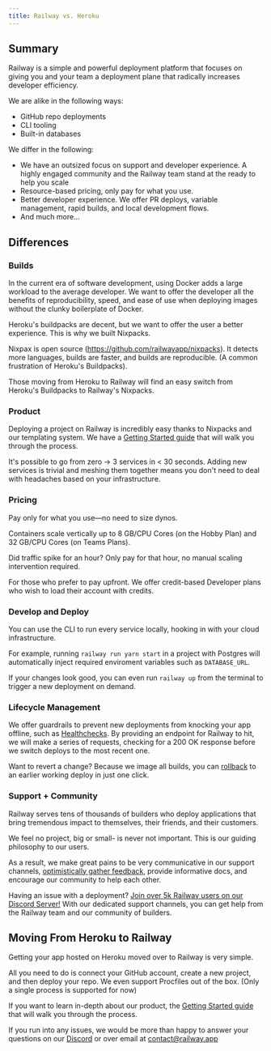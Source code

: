 ```yaml
---
title: Railway vs. Heroku
---
```


## Summary

Railway is a simple and powerful deployment platform that focuses on giving you and your team a deployment plane that radically increases developer efficiency.

We are alike in the following ways:
- GitHub repo deployments
- CLI tooling
- Built-in databases

We differ in the following:
- We have an outsized focus on support and developer experience. A highly engaged community and the Railway team stand at the ready to help you scale
- Resource-based pricing, only pay for what you use.
- Better developer experience. We offer PR deploys, variable management, rapid builds, and local development flows.
- And much more...

## Differences

### Builds

In the current era of software development, using Docker adds a large workload to the average developer. We want to offer the developer all the benefits of reproducibility, speed, and ease of use when deploying images without the clunky boilerplate of Docker. 

Heroku's buildpacks are decent, but we want to offer the user a better experience. This is why we built Nixpacks.

Nixpax is open source (https://github.com/railwayapp/nixpacks). It detects more languages, builds are faster, and builds are reproducible. (A common frustration of Heroku's Buildpacks).

Those moving from Heroku to Railway will find an easy switch from Heroku's Buildpacks to Railway's Nixpacks.

### Product

Deploying a project on Railway is incredibly easy thanks to Nixpacks and our templating system. We have a [Getting Started guide](/getting-started) that will walk you through the process.

It's possible to go from zero → 3 services in < 30 seconds. Adding new services is trivial and meshing them together means you don't need to deal with headaches based on your infrastructure.

### Pricing

Pay only for what you use—no need to size dynos.

Containers scale vertically up to 8 GB/CPU Cores (on the Hobby Plan) and 32 GB/CPU Cores (on Teams Plans).

Did traffic spike for an hour? Only pay for that hour, no manual scaling intervention required.

For those who prefer to pay upfront. We offer credit-based Developer plans who wish to load their account with credits.

### Develop and Deploy

You can use the CLI to run every service locally, hooking in with your cloud infrastructure.

For example, running `railway run yarn start` in a project with Postgres will automatically inject required enviroment variables such as `DATABASE_URL`.

If your changes look good, you can even run `railway up` from the terminal to trigger a new deployment on demand.

### Lifecycle Management

We offer guardrails to prevent new deployments from knocking your app offline, such as [Healthchecks](/deploy/healthchecks). By providing an endpoint for Railway to hit, we will make a series of requests, checking for a 200 OK response before we switch deploys to the most recent one.

Want to revert a change? Because we image all builds, you can [rollback](/deploy/deployments#rollback) to an earlier working deploy in just one click.

### Support + Community

Railway serves tens of thousands of builders who deploy applications that bring tremendous impact to themselves, their friends, and their customers.

We feel no project, big or small- is never not important. This is our guiding philosophy to our users.

As a result, we make great pains to be very communicative in our support channels, [optimistically gather feedback](https://feedback.railway.app/), provide informative docs, and encourage our community to help each other.

Having an issue with a deployment? [Join over 5k Railway users on our Discord Server!](https://discord.gg/railway) With our dedicated support channels, you can get help from the Railway team and our community of builders.

## Moving From Heroku to Railway

Getting your app hosted on Heroku moved over to Railway is very simple.

All you need to do is connect your GitHub account, create a new project, and then deploy your repo. We even support Procfiles out of the box. (Only a single process is supported for now)

If you want to learn in-depth about our product, the [Getting Started guide](/getting-started) that will walk you through the process.

If you run into any issues, we would be more than happy to answer your questions on our [Discord](https://discord.gg/railway) or over email at contact@railway.app
